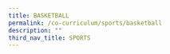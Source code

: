 ```yaml
---
title: BASKETBALL
permalink: /co-curriculum/sports/basketball
description: ""
third_nav_title: SPORTS
---
```

